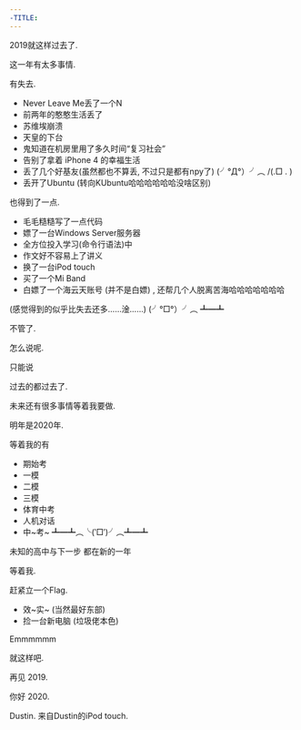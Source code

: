 ```yaml
---
-TITLE:
---
```



2019就这样过去了.

这一年有太多事情.

有失去.
- Never Leave Me丢了一个N
- 前两年的憨憨生活丢了
- 苏维埃崩溃
- 天皇的下台
- 鬼知道在机房里用了多久时间“复习社会”
- 告别了拿着 iPhone 4 的幸福生活
- 丢了几个好基友(虽然都也不算丢, 不过只是都有npy了)
   (╯°Д°）╯︵ /(.□ . \)
- 丢开了Ubuntu (转向KUbuntu哈哈哈哈哈哈没啥区别)

也得到了一点.
- 毛毛糙糙写了一点代码
- 嫖了一台Windows Server服务器
- 全方位投入学习(命令行语法)中
- 作文好不容易上了讲义
- 换了一台iPod touch
- 买了一个Mi Band
- 白嫖了一个海云天账号 (并不是白嫖) , 还帮几个人脱离苦海哈哈哈哈哈哈哈

(感觉得到的似乎比失去还多……淦……)
(╯°□°）╯︵ ┻━┻

不管了.

怎么说呢.

只能说

过去的都过去了.

未来还有很多事情等着我要做.

明年是2020年.

等着我的有
- 期始考
- 一模
- 二模
- 三模
- 体育中考
- 人机对话
- 中~考~
   ┻━┻︵╰(‵□′)╯︵┻━┻

未知的高中与下一步
都在新的一年

等着我.

赶紧立一个Flag.
- 效~实~ (当然最好东部)
- 捡一台新电脑 (垃圾佬本色)

Emmmmmm

就这样吧.

再见
2019.

你好
2020.

Dustin.
来自Dustin的iPod touch.